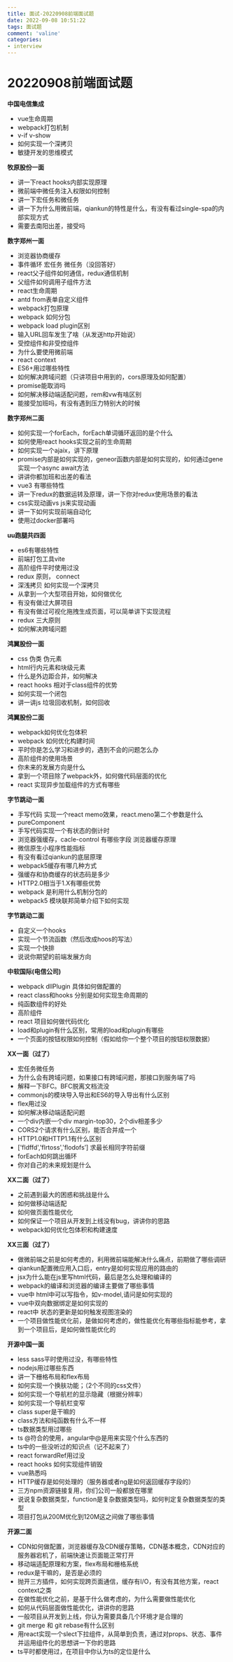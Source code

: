 ```yaml
---
title: 面试-20220908前端面试题
date: 2022-09-08 10:51:22
tags: 面试题
comment: 'valine'
categories: 
- interview
---
```

# 20220908前端面试题

**中国电信集成**

- vue生命周期
- webpack打包机制
- v-if v-show
- 如何实现一个深拷贝
- 敏捷开发的思维模式

**牧原股份一面**

- 讲一下react hooks内部实现原理
- 微前端中微任务注入权限如何控制
- 讲一下宏任务和微任务
- 讲一下为什么用微前端，qiankun的特性是什么，有没有看过single-spa的内部实现方式
- 需要去南阳出差，接受吗

**数字郑州一面**

- 浏览器协商缓存
- 事件循环 宏任务 微任务（没回答好）
- react父子组件如何通信，redux通信机制
- 父组件如何调用子组件方法
- react生命周期
- antd from表单自定义组件
- webpack打包原理
- webpack 如何分包
- webpack load plugin区别
- 输入URL回车发生了啥（从发送http开始说）
- 受控组件和非受控组件
- 为什么要使用微前端
- react context
- ES6+用过哪些特性
- 如何解决跨域问题（只讲项目中用到的，cors原理及如何配置）
- promise能取消吗
- 如何解决移动端适配问题，rem和vw有啥区别
- 能接受加班吗，有没有遇到压力特别大的时候

**数字郑州二面**

- 如何实现一个forEach，forEach单词循环返回的是个什么
- 如何使用react hooks实现之前的生命周期
- 如何实现一个ajaix，讲下原理
- promise内部是如何实现的，geneor函数内部是如何实现的，如何通过gene实现一个async await方法
- 讲讲你都加班和出差的看法
- vue3 有哪些特性
- 讲一下redux的数据运转及原理，讲一下你对redux使用场景的看法
- css实现动画vs js来实现动画
- 讲一下如何实现前端自动化
- 使用过docker部署吗

**uu跑腿共四面**

- es6有哪些特性
- 前端打包工具vite
- 高阶组件平时使用过没
- redux 原则， connect
- 深浅拷贝 如何实现一个深拷贝
- 从拿到一个大型项目开始，如何做优化
- 有没有做过大屏项目
- 有没有做过可视化拖拽生成页面，可以简单讲下实现流程
- redux 三大原则
- 如何解决跨域问题

**鸿翼股份一面**

- css 伪类 伪元素
- html行内元素和块级元素
- 什么是外边距合并，如何解决
- react hooks 相对于class组件的优势
- 如何实现一个闭包
- 讲一讲js 垃圾回收机制，如何回收

**鸿翼股份二面**

- webpack如何优化包体积
- webpack 如何优化构建时间
- 平时你是怎么学习和进步的，遇到不会的问题怎么办
- 高阶组件的使用场景
- 你未来的发展方向是什么
- 拿到一个项目除了webpack外，如何做代码层面的优化
- react 实现异步加载组件的方式有哪些

**字节跳动一面**

- 手写代码 实现一个react memo效果，react.meno第二个参数是什么
- pureComponent
- 手写代码实现一个有状态的倒计时
- 浏览器强缓存，cacle-control 有哪些字段 浏览器缓存原理
- 微信原生小程序性能指标
- 有没有看过qiankun的底层原理
- webpack5缓存有哪几种方式
- 强缓存和协商缓存的状态码是多少
- HTTP2.0相当于1.X有哪些优势
- webpack 是利用什么机制分包的
- webpack5 模块联邦简单介绍下如何实现

**字节跳动二面**

- 自定义一个hooks
- 实现一个节流函数（然后改成hoos的写法）
- 实现一个快排
- 说说你期望的前端发展方向

**中软国际(电信公司)**

- webpack dllPlugin 具体如何做配置的
- react class和hooks 分别是如何实现生命周期的
- 纯函数组件的好处
- 高阶组件
- react 项目如何做代码优化
- load和plugin有什么区别，常用的load和plugin有哪些
- 一个页面的按钮权限如何控制（假如给你一个整个项目的按钮权限数据）

**XX一面（过了）**

- 宏任务微任务
- 为什么会有跨域问题，如果接口有跨域问题，那接口到服务端了吗
- 解释一下BFC。BFC脱离文档流没
- commonjs的模块导入导出和ES6的导入导出有什么区别
- flex用过没
- 如何解决移动端适配问题
- 一个div内嵌一个div margin-top30，2个div相差多少
- CORS2个请求有什么区别，能否合并成一个
- HTTP1.0和HTTP1.1有什么区别
- ['fldffd','flrtoss','flodofs’] 求最长相同字符前缀
- forEach如何跳出循环
- 你对自己的未来规划是什么

**XX二面（过了）**

- 之前遇到最大的困惑和挑战是什么
- 如何做移动端适配
- 如何做页面性能优化
- 如何保证一个项目从开发到上线没有bug，讲讲你的思路
- webpack如何优化包体积和构建速度

**XX三面（过了）**

- 做微前端之前是如何考虑的，利用微前端能解决什么痛点，前期做了哪些调研
- qiankun配置微应用入口后，entry是如何实现应用的路由的
- jsx为什么能在js里写html代码，最后是怎么处理和编译的
- webpack的编译和浏览器的编译主要做了哪些事情
- vue中 html中可以写指令，如v-model,请问是如何实现的
- vue中双向数据绑定是如何实现的
- react中 状态的更新是如何触发视图渲染的
- 一个项目做性能优化前，是做如何考虑的，做性能优化有哪些指标能参考，拿到一个项目后，是如何做性能优化的

**开源中国一面**

- less sass平时使用过没，有哪些特性
- nodejs用过哪些东西
- 讲一下栅格布局和flex布局
- 如何实现一个换肤功能；（2个不同的css文件）
- 如何实现一个导航栏的显示隐藏（根据分辨率）
- 如何实现一个导航栏变窄
- class super是干嘛的
- class方法和纯函数有什么不一样
- ts数据类型用过哪些
- ts @符合的使用，angular中@是用来实现个什么东西的
- ts中的一些没听过的知识点（记不起来了）
- react forwardRef用过没
- react hooks 如何实现组件销毁
- vue熟悉吗
- HTTP缓存是如何处理的（服务器或者ng是如何返回缓存字段的）
- 三方npm资源链接复用，你们公司一般都放在哪里
- 说说复杂数据类型，function是复杂数据类型吗，如何判定复杂数据类型的类型
- 项目打包从200M优化到120M这之间做了哪些事情

**开源二面**

- CDN如何做配置，浏览器缓存及CDN缓存策略，CDN基本概念，CDN对应的服务器宕机了，前端快速让页面能正常打开
- 移动端适配原理和方案，flex布局和栅格系统
- redux是干嘛的，是否是必须的
- 抛开三方插件，如何实现跨页面通信，缓存有I/O，有没有其他方案，react context之类
- 在做性能优化之前，是基于什么做考虑的，为什么需要做性能优化
- 如何从代码层面做性能优化，讲讲你的思路
- 一般项目从开发到上线，你认为需要具备几个环境才是合理的
- git merge 和 git rebase有什么区别
- 用react实现一个slect下拉组件，从简单到负责，通过对props、状态、事件并运用组件化的思想讲一下你的思路
- ts平时都使用过，在项目中你认为ts的定位是什么